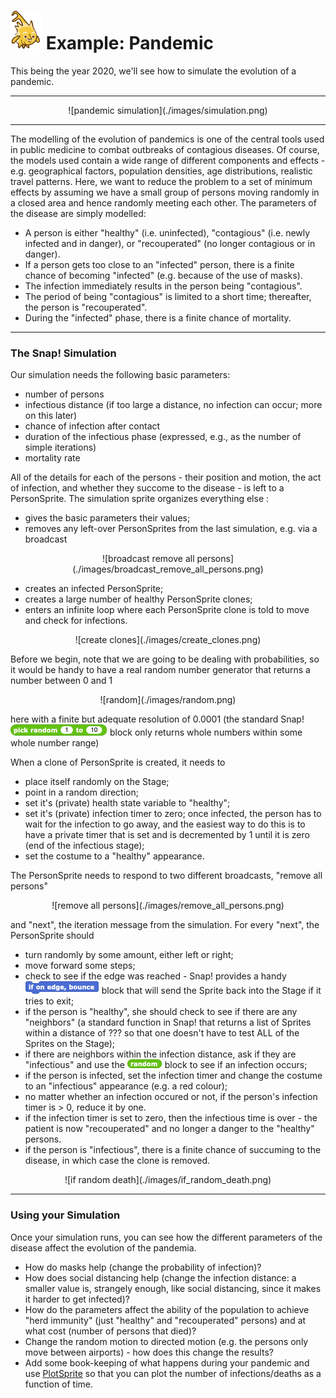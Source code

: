 # <img alt="scientific-snap-icon" src="../../images/einstein_snap.png" width="50"/> Example: Pandemic

This being the year 2020, we'll see how to simulate the evolution of a pandemic.

---

<center>
![pandemic simulation](./images/simulation.png)
</center>

---

The modelling of the evolution of pandemics is one of the central tools used in public medicine to combat outbreaks of contagious diseases.  Of course, the models used contain a wide range of different components and effects - e.g. geographical factors, population densities, age distributions, realistic travel patterns.  Here, we want to reduce the problem to a set of minimum effects by assuming we have a small group of persons moving randomly in a closed area and  hence randomly meeting each other.  The parameters of the disease are simply modelled:

- A person is either "healthy" (i.e. uninfected), "contagious" (i.e. newly infected and in danger), or "recouperated" (no longer contagious or in danger).
- If a person gets too close to an "infected" person, there is a finite chance of becoming "infected" (e.g. because of the use of masks).
- The infection immediately results in the person being "contagious".
- The period of being "contagious" is limited to a short time; thereafter, the person is "recouperated".
- During the "infected" phase, there is a finite chance of mortality.

---

### The Snap! Simulation

Our simulation needs the following basic parameters:

- number of persons
- infectious distance (if too large a distance, no infection can occur; more on this later)
- chance of infection after contact
- duration of the infectious phase (expressed, e.g., as the number of simple iterations)
- mortality rate

All of the details for each of the persons - their position and motion, the act of infection, and whether they succome to the disease - is left to a PersonSprite.  The simulation sprite organizes everything else :

- gives the basic parameters their values;
- removes any left-over PersonSprites from the last simulation, e.g. via a broadcast

<center>
![broadcast remove all persons](./images/broadcast_remove_all_persons.png)
</center>

- creates an infected PersonSprite;
- creates a large number of healthy PersonSprite clones;
- enters an infinite loop where each PersonSprite clone is told to move and check for infections.

<center>
![create clones](./images/create_clones.png)
</center>

Before we begin, note that we are going to be dealing with probabilities, so it would be handy to have a real random number generator that returns a number between 0 and 1

<center>
![random](./images/random.png)
</center>

here with a finite but adequate resolution of 0.0001 (the standard Snap! ![pick random](./images/pick_random.png) block only returns whole numbers within some whole number range)

When a clone of PersonSprite is created, it needs to
- place itself randomly on the Stage;
- point in a random direction;
- set it's (private) health state variable to "healthy";
- set it's (private) infection timer to zero; once infected, the person has to wait for the infection to go away, and the easiest way to do this is to have a private timer that is set and is decremented by 1 until it is zero (end of the infectious stage);
- set the costume to a "healthy" appearance.

The PersonSprite needs to respond to two different broadcasts, "remove all persons"

<center>
![remove all persons](./images/remove_all_persons.png)
</center>

and "next", the iteration message from the simulation.  For every "next", the PersonSprite should
- turn randomly by some amount, either left or right;
- move forward some steps;
- check to see if the edge was reached - Snap! provides a handy ![if on edge, bounce](./images/if_on_edge_bounce.png) block that will send the Sprite back into the Stage if it tries to exit;
- if the person is "healthy", she should check to see if there are any "neighbors" (a standard function in Snap! that returns a list of Sprites within a distance of ??? so that one doesn't have to test ALL of the Sprites on the Stage);
- if there are neighbors within the infection distance, ask if they are "infectious" and use the ![random](./images/random_block.png) block to see if an infection occurs;
- if the person is infected, set the infection timer and change the costume to an "infectious" appearance (e.g. a red colour);
- no matter whether an infection occured or not, if the person's infection timer is > 0, reduce it by one.
- if the infection timer is set to zero, then the infectious time is over - the patient is now "recouperated" and no longer a danger to the "healthy" persons.
- if the person is "infectious", there is a finite chance of succuming to the disease, in which case the clone is removed.

<center>
![if random death](./images/if_random_death.png)
</center>

---

### Using your Simulation

Once your simulation runs, you can see how the different parameters of the disease affect the evolution of the pandemia.
- How do masks help (change the probability of infection)?
- How does social distancing help (change the infection distance: a smaller value is, strangely enough, like social distancing, since it makes it harder to get infected)?
- How do the parameters affect the ability of the population to achieve "herd immunity" (just "healthy" and "recouperated" persons) and at what cost (number of persons that died)?
- Change the random motion to directed motion (e.g. the persons only move between airports) - how does this change the results?
- Add some book-keeping of what happens during your pandemic and use [PlotSprite](../../PlotSprite) so that you can plot the number of infections/deaths as a function of time.
